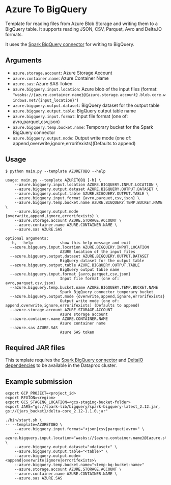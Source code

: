 # Azure To BigQuery

Template for reading files from Azure Blob Storage and writing them to a BigQuery table. It supports reading JSON, CSV, Parquet, Avro and Delta.IO formats.

It uses the [Spark BigQuery connector](https://cloud.google.com/dataproc-serverless/docs/guides/bigquery-connector-spark-example) for writing to BigQuery.

## Arguments

* `azure.storage.account`: Azure Storage Account  
* `azure.container.name`:  Azure Container Name
* `azure.sas`: Azure SAS Token
* `azure.bigquery.input.location`: Azure blob of the input files (format: `"wasbs://{azure.container.name}@{azure.storage.account}.blob.core.windows.net/{input_location}"`)
* `azure.bigquery.output.dataset`: BigQuery dataset for the output table
* `azure.bigquery.output.table`: BigQuery output table name
* `azure.bigquery.input.format`: Input file format (one of: avro,parquet,csv,json)
* `azure.bigquery.temp.bucket.name`: Temporary bucket for the Spark BigQuery connector
* `azure.bigquery.output.mode`: Output write mode (one of: append,overwrite,ignore,errorifexists)(Defaults to append)

## Usage

```
$ python main.py --template AZURETOBQ --help

usage: main.py --template AZURETOBQ [-h] \
    --azure.bigquery.input.location AZURE.BIGQUERY.INPUT.LOCATION \
    --azure.bigquery.output.dataset AZURE.BIGQUERY.OUTPUT.DATASET \
    --azure.bigquery.output.table AZURE.BIGQUERY.OUTPUT.TABLE \
    --azure.bigquery.input.format {avro,parquet,csv,json} \
    --azure.bigquery.temp.bucket.name AZURE.BIGQUERY.TEMP.BUCKET.NAME \
    --azure.bigquery.output.mode {overwrite,append,ignore,errorifexists} \ 
    --azure.storage.account AZURE.STORAGE.ACCOUNT \
    --azure.container.name AZURE.CONTAINER.NAME \
    --azure.sas AZURE.SAS  

optional arguments:
  -h, --help            show this help message and exit
  --azure.bigquery.input.location AZURE.BIGQUERY.INPUT.LOCATION
                        AZURE location of the input files
  --azure.bigquery.output.dataset AZURE.BIGQUERY.OUTPUT.DATASET
                        BigQuery dataset for the output table
  --azure.bigquery.output.table AZURE.BIGQUERY.OUTPUT.TABLE
                        BigQuery output table name
  --azure.bigquery.input.format {avro,parquet,csv,json}
                        Input file format (one of: avro,parquet,csv,json)
  --azure.bigquery.temp.bucket.name AZURE.BIGQUERY.TEMP.BUCKET.NAME
                        Spark BigQuery connector temporary bucket
  --azure.bigquery.output.mode {overwrite,append,ignore,errorifexists}
                        Output write mode (one of: append,overwrite,ignore,errorifexists) (Defaults to append)
  --azure.storage.account AZURE.STORAGE.ACCOUNT 
                        Azure storage account
  --azure.container.name AZURE.CONTAINER.NAME 
                        Azure container name
  --azure.sas AZURE.SAS 
                        Azure SAS token      
```

## Required JAR files

This template requires the [Spark BigQuery connector](https://cloud.google.com/dataproc-serverless/docs/guides/bigquery-connector-spark-example)  and [DeltaIO dependencies](https://docs.delta.io/latest/releases.html) to be available in the Dataproc cluster.

## Example submission

```
export GCP_PROJECT=<project_id>
export REGION=<region>
export GCS_STAGING_LOCATION=<gcs-staging-bucket-folder> 
export JARS="gs://spark-lib/bigquery/spark-bigquery-latest_2.12.jar, gs://{jars_bucket}/delta-core_2.12-1.1.0.jar" 

./bin/start.sh \
-- --template=AZURETOBQ \
    --azure.bigquery.input.format="<json|csv|parquet|avro>" \
    --azure.bigquery.input.location="wasbs://{azure.container.name}@{azure.storage.account}.blob.core.windows.net/{input_location}" \
    --azure.bigquery.output.dataset="<dataset>" \
    --azure.bigquery.output.table="<table>" \
    --azure.bigquery.output.mode=<append|overwrite|ignore|errorifexists>\
    --azure.bigquery.temp.bucket.name="<temp-bq-bucket-name>"
    --azure.storage.account AZURE.STORAGE.ACCOUNT \
    --azure.container.name AZURE.CONTAINER.NAME \
    --azure.sas AZURE.SAS 
```

